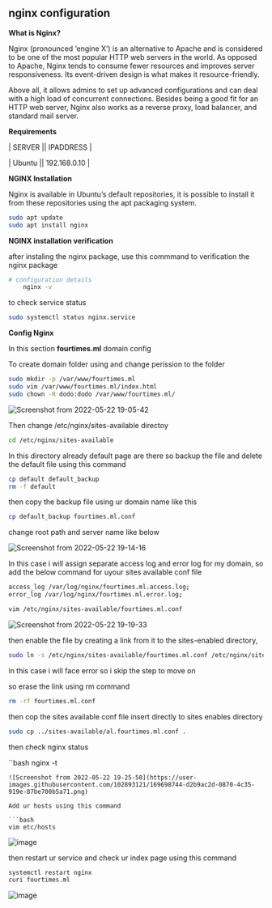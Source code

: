 ## nginx configuration

**What is Nginx?**

Nginx (pronounced ‘engine X’) is an alternative to Apache and is considered to be one of the most popular HTTP web servers in the world. As opposed to Apache, Nginx tends to consume fewer resources and improves server responsiveness. Its event-driven design is what makes it resource-friendly.

Above all, it allows admins to set up advanced configurations and can deal with a high load of concurrent connections. Besides being a good fit for an HTTP web server, Nginx also works as a reverse proxy, load balancer, and standard mail server.


**Requirements**

  | SERVER 	       ||  IPADDRESS |

  | Ubuntu 	       ||  192.168.0.10 |

**NGINX Installation**

Nginx is available in Ubuntu’s default repositories, it is possible to install it from these repositories using the apt packaging system.
```bash
sudo apt update
sudo apt install nginx
```

**NGINX installation verification**

after instaling the nginx package, use this commmand to verification the nginx package

```bash
# configuration details 
    nginx -v
```

to check service status

```bash
sudo systemctl status nginx.service 
```

**Config Nginx**

In this section **fourtimes.ml** domain config

To create domain folder using and change perission to the folder

```bash
sudo mkdir -p /var/www/fourtimes.ml
sudo vim /var/www/fourtimes.ml/index.html
sudo chown -R dodo:dodo /var/www/fourtimes.ml/
```
![Screenshot from 2022-05-22 19-05-42](https://user-images.githubusercontent.com/102893121/169697870-f864dce6-aa56-4704-916b-304fc73611a3.png)

Then change /etc/nginx/sites-available directoy

```bash
cd /etc/nginx/sites-available
```

In this directory already default page are there so backup the file and delete the default file using this command

```bash
cp default default_backup
rm -f default
```
then copy the backup file using ur domain name like this

```bash
cp default_backup fourtimes.ml.conf
```
change root path and server name like below

![Screenshot from 2022-05-22 19-14-16](https://user-images.githubusercontent.com/102893121/169698221-8e9ecbb1-6b54-4ec5-b9ac-bf15bd4eb43c.png)

In this case i will assign separate access log and error log for my domain, so add the below command for uyour sites available conf file

```bash
access_log /var/log/nginx/fourtimes.ml.access.log;
error_log /var/log/nginx/fourtimes.ml.error.log;
```
```bash 
vim /etc/nginx/sites-available/fourtimes.ml.conf
```
![Screenshot from 2022-05-22 19-19-33](https://user-images.githubusercontent.com/102893121/169699164-96fa7e01-d9cd-43f7-bfc8-baeeeb7ab10a.png)



then enable the file by creating a link from it to the sites-enabled directory,

```bash 
sudo ln -s /etc/nginx/sites-available/fourtimes.ml.conf /etc/nginx/sites-enabled/
```

in this case i will face error so i skip the step to move on

so erase the link using rm command

```bash
rm -rf fourtimes.ml.conf 
```
then cop the sites available conf file insert directly to sites enables directory

```bash
sudo cp ../sites-available/al.fourtimes.ml.conf .
```

then check nginx status

``bash
 nginx -t
```
![Screenshot from 2022-05-22 19-25-50](https://user-images.githubusercontent.com/102893121/169698744-d2b9ac2d-0870-4c35-919e-87be700b5a71.png)

Add ur hosts using this command

```bash
vim etc/hosts
```
![image](https://user-images.githubusercontent.com/102893121/169699049-5fcfb5fe-d193-4e28-bacc-9791fcfe7b63.png)

then restart ur service and check ur index page using this command

```bash
systemctl restart nginx
curi fourtimes.ml
```

![image](https://user-images.githubusercontent.com/102893121/169698940-283b90c0-6342-4b08-87e1-f971abca268b.png)



